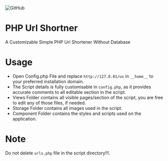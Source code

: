 <img alt="GitHub" src="https://img.shields.io/github/license/oladoyinboadverts/PHP-Url-Shortener?style=for-the-badge">

# PHP Url Shortner
 A Customizable Simple PHP Url Shortener Without Database

# Usage

- Open Config.php File and replace ```http://127.0.01/us``` in ```__home__``` to your preferred installation domain.
- The Script details is fully customisable in ``config.php``, as it provides accurate comments to all editable section in the script.
- Views Folder contains all visible pages/section of the script, you are free to edit any of those files, if needed.
- Storage Folder contains all images used in the script.
- Component Folder contains the styles and scripts used on the application.


# Note

Do not delete ```urls.php``` file in the script directory!!!.

